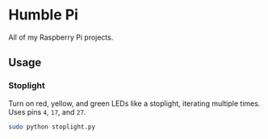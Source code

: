 # Humble Pi

All of my Raspberry Pi projects.

## Usage

### Stoplight

Turn on red, yellow, and green LEDs like a stoplight, iterating multiple times. Uses pins `4`, `17`, and `27`.

```bash
sudo python stoplight.py
```
